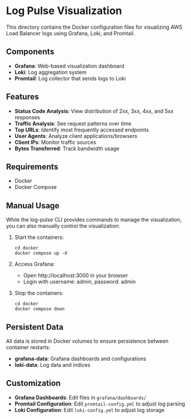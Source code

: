 # Log Pulse Visualization

This directory contains the Docker configuration files for visualizing AWS Load Balancer logs using Grafana, Loki, and Promtail.

## Components

-   **Grafana**: Web-based visualization dashboard
-   **Loki**: Log aggregation system
-   **Promtail**: Log collector that sends logs to Loki

## Features

-   **Status Code Analysis**: View distribution of 2xx, 3xx, 4xx, and 5xx responses
-   **Traffic Analysis**: See request patterns over time
-   **Top URLs**: Identify most frequently accessed endpoints
-   **User Agents**: Analyze client applications/browsers
-   **Client IPs**: Monitor traffic sources
-   **Bytes Transferred**: Track bandwidth usage

## Requirements

-   Docker
-   Docker Compose

## Manual Usage

While the log-pulse CLI provides commands to manage the visualization, you can also manually control the visualization:

1. Start the containers:

    ```
    cd docker
    docker compose up -d
    ```

2. Access Grafana:

    - Open http://localhost:3000 in your browser
    - Login with username: admin, password: admin

3. Stop the containers:
    ```
    cd docker
    docker compose down
    ```

## Persistent Data

All data is stored in Docker volumes to ensure persistence between container restarts:

-   **grafana-data**: Grafana dashboards and configurations
-   **loki-data**: Log data and indices

## Customization

-   **Grafana Dashboards**: Edit files in `grafana/dashboards/`
-   **Promtail Configuration**: Edit `promtail-config.yml` to adjust log parsing
-   **Loki Configuration**: Edit `loki-config.yml` to adjust log storage
